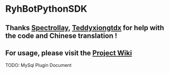 # RyhBotPythonSDK

## Thanks [Spectrollay](https://github.com/spectrollay), [Teddyxiongtdx](https://github.com/Teddyxiongtdx) for help with the code and Chinese translation !

## For usage, please visit the [Project Wiki](https://github.com/runoneall/RyhBotPythonSDK/wiki)

TODO: MySql Plugin Document
